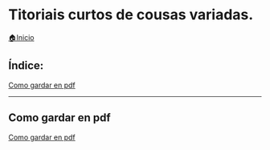 # Titoriais curtos de cousas variadas.

[🏠Inicio](../../README.md)

## Índice:
 [Como gardar en pdf](indicepdfs.md#como-gardar-en-pdf)

------

## Como gardar en pdf
[Como gardar en pdf](https://ran-n.github.io/tutos/sw/pdfs/como-gardar-en-pdf.pdf)

